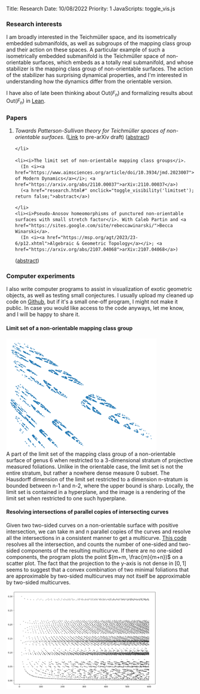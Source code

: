 Title: Research
Date: 10/08/2022
Priority: 1
JavaScripts: toggle_vis.js

### Research interests
  I am broadly interested in the Teichmüller space, and its isometrically embedded submanifolds, as well as
	subgroups of the mapping class group and their action on these spaces. A particular example of such a
	isometrically embedded submanifold is the Teichmüller space of non-orientable surfaces, which embeds as a
	totally real submanifold, and whose stabilizer is the mapping class group of non-orientable surfaces. The
	action of the stabilizer has surprising dynamical properties, and I'm interested in understanding how the
	dynamics differ from the orientable version.

I have also of late been thinking about $\mathrm{Out}(F_n)$ and formalizing results about $\mathrm{Out}(F_n)$ in [Lean](https://lean-lang.org/).

### Papers

<ol reversed>
	<li>
	<i>Towards Patterson-Sullivan theory for Teichmüller spaces of non-orientable surfaces.</i> (<a href="https://sayantangkhan.github.io/geodesics-in-thin-part/statistical-convex-cocompactness.pdf">Link</a> to pre-arXiv draft)
(<a href="research.html#" onclick="toggle_visibility('statconvex'); return false;">abstract</a>)
<div id="statconvex" style="display:none">
  We show that a finite volume deformation retract
  <span
class="math inline">𝒯<sub><em>ε</em><sub><em>t</em></sub></sub><sup>−</sup>(𝒩<sub><em>g</em></sub>)/MCG(𝒩<sub><em>g</em></sub>)</span>
of the moduli space of non-orientable surface
<span class="math inline">ℳ(𝒩<sub><em>g</em></sub>)</span>
behaves like the convex core of
<span class="math inline">ℳ(𝒩<sub><em>g</em></sub>)</span>,
despite not even being quasi-convex.
  Moreover, we show that geodesics in the convex core leave compact regions with exponentially low probabilities, showing that the action of
  <span class="math inline">MCG(𝒩<sub><em>g</em></sub>)</span>
  on
  <span
class="math inline">𝒯<sub><em>ε</em><sub><em>t</em></sub></sub><sup>−</sup>(𝒩<sub><em>g</em></sub>)/MCG(𝒩<sub><em>g</em></sub>)</span>
  is statistically convex-cocompact.
  In combination with recent results of Coulon, Gekhtman, Ma, Tapie, and Yang, this leads to the construction of a finite geodesic flow invariant measure for Teichmüller spaces of non-orientable surfaces, with respect to which the geodesic flow is mixing.
<br>
</div>

	</li>

	<li><i>The limit set of non-orientable mapping class groups</i>.
	  (In <i><a href="https://www.aimsciences.org/article/doi/10.3934/jmd.2023007">Journal of Modern Dynamics</a></i>; <a href="https://arxiv.org/abs/2110.00037">arXiv:2110.00037</a>)
	  (<a href="research.html#" onclick="toggle_visibility('limitset'); return false;">abstract</a>)
<div id="limitset" style="display:none">
	We provide evidence both for and against a conjectural analogy between geometrically finite infinite
	covolume Fuchsian groups and the mapping class group of compact non-orientable surfaces. In the positive
	direction, we show the complement of the limit set is open and dense. Moreover, we show that the limit set
	of the mapping class group contains the set of uniquely ergodic foliations and is contained in the set of
	all projective measured foliations not containing any one-sided leaves, establishing large parts of a
	conjecture of Gendulphe. In the negative direction, we show that a conjectured convex core is not even
	quasi-convex, in contrast with the geometrically finite setting.
<br>
</div>

	</li>
	<li><i>Pseudo-Anosov homeomorphisms of punctured non-orientable surfaces with small stretch factor</i>. With Caleb Partin and <a href="https://sites.google.com/site/rebeccawinarski/">Becca
	Winarski</a>.
	  (In <i><a href="https://msp.org/agt/2023/23-6/p12.xhtml">Algebraic & Geometric Topology</a></i>; <a href="https://arxiv.org/abs/2107.04068">arXiv:2107.04068</a>)
(<a href="research.html#" onclick="toggle_visibility('fiberedfaces'); return false;">abstract</a>)
<div id="fiberedfaces" style="display:none">
  We prove that in the non-orientable setting, the minimal stretch factor of a pseudo-Anosov homeomorphism of
  a surface of genus g with a fixed number of punctures is asymptotically on the order of 1/g.
  Our result adapts the work of Yazdi to non-orientable surfaces.  We include the details of Thurston's theory
  of fibered faces for non-orientable 3-manifolds.
<br>
</div>
	</li>
  </ol>

### Computer experiments

I also write computer programs to assist in visualization of exotic geometric
objects, as well as testing small conjectures.  I usually upload my cleaned up code
on [Github](https://github.com/sayantangkhan), but if it's a small one-off program, I might not
make it public. In case you would like access to the code anyways, let me know, and I will be happy to share it.

#### Limit set of a non-orientable mapping class group

  <div>
	  <img id="limit-set-picture" src="../images/research_page/boundary_cropped.png" alt="limit-set-picture" style="max-width:80%;" align="center">
	</div>
 A part of the limit set of the mapping class group of a non-orientable surface of genus 6
  when restricted to a 3-dimensional stratum of projective measured foliations.  Unlike in
  the orientable case, the limit set is not the entire stratum, but rather a nowhere dense
  measure 0 subset.  The Hausdorff dimension of the limit set restricted to a dimension
  n-stratum is bounded between n-1 and n-2, where the upper bound is sharp.  Locally,
  the limit set is contained in a hyperplane, and the image is a rendering of the limit set
  when restricted to one such hyperplane.

#### Resolving intersections of parallel copies of intersecting curves

Given two two-sided curves on a
non-orientable surface with positive intersection, we can take m and n parallel copies of the curves
and resolve all the intersections in a consistent manner to get a multicurve.
[This code](https://github.com/sayantangkhan/counting-components) resolves all the intersection, and counts the number of one-sided
and two-sided components of the resulting multicurve.
If there are no one-sided components, the program plots the point $(m+m, \frac{m}{m+n})$ on a scatter plot.
The fact that the projection to the y-axis is not dense in $[0,1]$ seems to suggest that a convex combination of two minimal foliations that are
approximable by two-sided multicurves may not itself be approximable by two-sided multicurves.
<div>
	<img id="scatter-plot-picture" src="../images/research_page/scatter-plot.png" alt="scatter-plot-picture" style="max-width:80%;" align="center">
</div>
